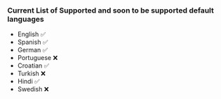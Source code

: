 ### Current List of Supported and soon to be supported **default** languages

- English :white_check_mark:
- Spanish :white_check_mark:
- German :white_check_mark:
- Portuguese :x:
- Croatian :white_check_mark:
- Turkish :x:
- Hindi :white_check_mark:
- Swedish :x:
